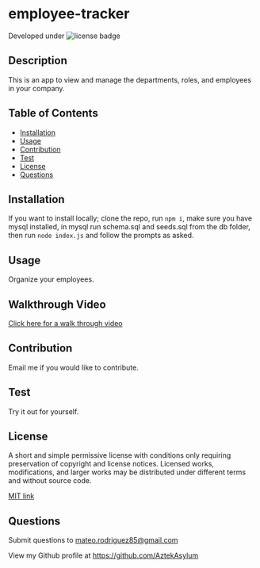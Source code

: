 # employee-tracker

Developed under ![license badge](https://img.shields.io/badge/License-MIT-blue.svg)

## Description

This is an app to view and manage the departments, roles, and employees in your company.

## Table of Contents

- [Installation](#installation)
- [Usage](#usage)
- [Contribution](#contribution)
- [Test](#test)
- [License](#license)
- [Questions](#questions)

## Installation

If you want to install locally; clone the repo, run `npm i`, make sure you have mysql installed, in mysql run schema.sql and seeds.sql from the db folder, then run `node index.js` and follow the prompts as asked.

## Usage

Organize your employees.

## Walkthrough Video

[Click here for a walk through video](https://drive.google.com/file/d/1WKgB0hMgkTfwa6Os3NMtJax06N4cHh7Q/view)

## Contribution

Email me if you would like to contribute.

## Test

Try it out for yourself.

## License

A short and simple permissive license with conditions only requiring preservation of copyright and license notices. Licensed works, modifications, and larger works may be distributed under different terms and without source code.

[MIT link](https://choosealicense.com/licenses/mit/)

## Questions

Submit questions to mateo.rodriguez85@gmail.com

View my Github profile at https://github.com/AztekAsylum
